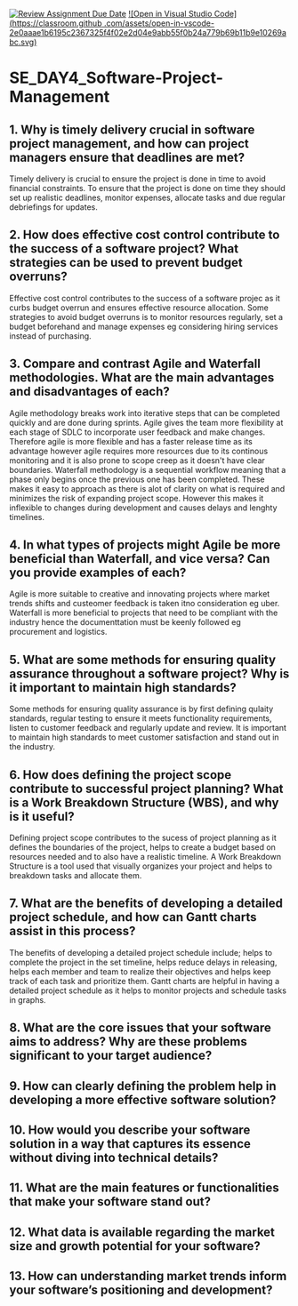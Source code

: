 [![Review Assignment Due Date](https://classroom.github.com/assets/deadline-readme-button-22041afd0340ce965d47ae6ef1cefeee28c7c493a6346c4f15d667ab976d596c.svg)](https://classroom.github.com/a/9pw6JKcu)
[![Open in Visual Studio Code](https://classroom.github .com/assets/open-in-vscode-2e0aaae1b6195c2367325f4f02e2d04e9abb55f0b24a779b69b11b9e10269abc.svg)](https://classroom.github.com/online_ide?assignment_repo_id=18485282&assignment_repo_type=AssignmentRepo)
# SE_DAY4_Software-Project-Management

## 1. Why is timely delivery crucial in software project management, and how can project managers ensure that deadlines are met?
Timely delivery is crucial to ensure the project is done in time to avoid financial constraints. To ensure that the project is done on time they should set up realistic deadlines, monitor expenses, allocate tasks and due regular debriefings for updates.


## 2. How does effective cost control contribute to the success of a software project? What strategies can be used to prevent budget overruns?
Effective cost control contributes to the success of a software projec as it curbs budget overrun and ensures effective resource allocation. Some strategies to avoid budget overruns is to monitor resources regularly, set a budget beforehand and manage expenses eg considering hiring services instead of purchasing.


## 3. Compare and contrast Agile and Waterfall methodologies. What are the main advantages and disadvantages of each?
Agile methodology breaks work into iterative steps that can be completed quickly and are done during sprints. Agile gives the team more flexibility  at each stage of SDLC to incorporate user feedback and make changes. Therefore agile is more flexible and has a faster release time as its advantage however agile requires more resources due to its continous monitoring and it is also prone to scope creep as it doesn't have clear boundaries.
Waterfall methodology is a sequential workflow meaning that a phase only begins once the previous one has been completed. These makes it easy to approach as there is alot of clarity on what is required and minimizes the risk of expanding project scope. However this makes it inflexible to changes during development and causes delays and lenghty timelines.


## 4. In what types of projects might Agile be more beneficial than Waterfall, and vice versa? Can you provide examples of each?
Agile is more suitable to creative and innovating projects where market trends shifts and custeomer feedback is taken itno consideration eg uber.
Waterfall is more beneficial to projects that need to be compliant with the industry hence the documenttation must be keenly followed eg procurement and logistics.


## 5. What are some methods for ensuring quality assurance throughout a software project? Why is it important to maintain high standards?
Some methods for ensuring quality assurance is by first defining qulaity standards, regular testing to ensure it meets functionality requirements, listen to customer feedback and regularly update and review. It is important to maintain high standards to meet customer satisfaction and stand out in the industry.


## 6. How does defining the project scope contribute to successful project planning? What is a Work Breakdown Structure (WBS), and why is it useful?
Defining project scope contributes to the sucess of project planning as it defines the boundaries of the project, helps to create a budget based on resources needed and to also have a realistic timeline. A Work Breakdown Structure is a tool used that visually organizes your project and helps to breakdown tasks and allocate them.


## 7. What are the benefits of developing a detailed project schedule, and how can Gantt charts assist in this process?
The benefits of developing a detailed project schedule include; helps to complete the project in the set timeline, helps reduce delays in releasing, helps each member and team to realize their objectives and helps keep track of each task and prioritize them. Gantt charts are helpful in having a detailed project schedule as it helps to monitor projects and schedule tasks in graphs.

## 8. What are the core issues that your software aims to address? Why are these problems significant to your target audience?
## 9. How can clearly defining the problem help in developing a more effective software solution?
## 10. How would you describe your software solution in a way that captures its essence without diving into technical details?
## 11. What are the main features or functionalities that make your software stand out?
## 12. What data is available regarding the market size and growth potential for your software?
## 13. How can understanding market trends inform your software’s positioning and development?
